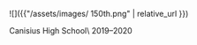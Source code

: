 <!-- # [CS50 AP]({{ "/" | relative_url }}) -->
![]({{"/assets/images/ 150th.png" | relative_url }})

Canisius High School\\
2019–2020
